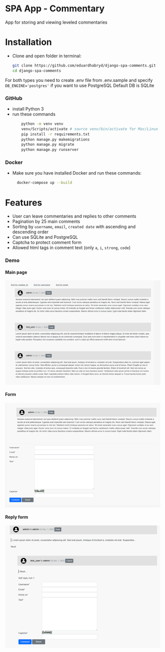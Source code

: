 # SPA App - Commentary
App for storing and viewing leveled commentaries

# Installation

- Clone and open folder in terminal:

    ```bash
    git clone https://github.com/eduardhabryd/django-spa-comments.git
    cd django-spa-comments
    ```

For both types you need to create .env file from .env.sample and specify `DB_ENGINE='postgres'` if you want to use PostgreSQL
Default DB is SQLite

### GitHub
- install Python 3
- run these commands
    ```bash
        python -m venv venv
        venv/Scripts/activate # source venv/bin/activate for Mac/Linux
        pip install -r requirements.txt
        python manage.py makemigrations
        python manage.py migrate
        python manage.py runserver
    ```
  
### Docker
- Make sure you have installed Docker and run these commands:
  ```bash
    docker-compose up --build
  ```
  
# Features
  - User can leave commentaries and replies to other comments
  - Pagination by 25 main comments
  - Sorting by `username`, `email`, `created date` with ascending and descending order
  - Can use SQLite and PostgreSQL
  - Captcha to protect comment form
  - Allowed html tags in comment text (only `a`, `i`, `strong`, `code`)

### Demo
#### Main page
![img.png](demo/img.png)
#### Form 
![img_1.png](demo/img_1.png)
#### Reply form
![img_2.png](demo/img_2.png)
